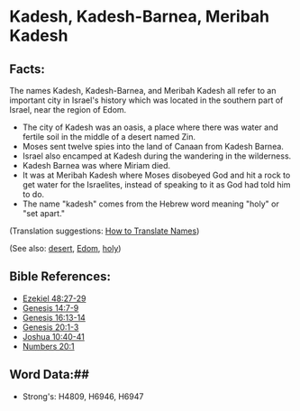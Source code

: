 # Kadesh, Kadesh-Barnea, Meribah Kadesh #

## Facts: ##

The names Kadesh, Kadesh-Barnea, and Meribah Kadesh all refer to an important city in Israel's history which was located in the southern part of Israel, near the region of Edom.

* The city of Kadesh was an oasis, a place where there was water and fertile soil in the middle of a desert named Zin.
* Moses sent twelve spies into the land of Canaan from Kadesh Barnea.
* Israel also encamped at Kadesh during the wandering in the wilderness.
* Kadesh Barnea was where Miriam died.
* It was at Meribah Kadesh where Moses disobeyed God and hit a rock to get water for the Israelites, instead of speaking to it as God had told him to do.
* The name "kadesh" comes from the Hebrew word meaning "holy" or "set apart."

(Translation suggestions: [How to Translate Names](rc://en/ta/man/translate/translate-names))

(See also: [desert](../other/desert.md), [Edom](edom.md), [holy](../kt/holy.md))

## Bible References: ##

* [Ezekiel 48:27-29](rc://en/tn/help/ezk/48/27)
* [Genesis 14:7-9](rc://en/tn/help/gen/14/07)
* [Genesis 16:13-14](rc://en/tn/help/gen/16/13)
* [Genesis 20:1-3](rc://en/tn/help/gen/20/01)
* [Joshua 10:40-41](rc://en/tn/help/jos/10/40)
* [Numbers 20:1](rc://en/tn/help/num/20/01)

## Word Data:##

* Strong's: H4809, H6946, H6947
